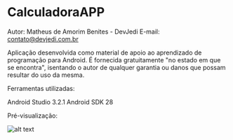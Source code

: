 # CalculadoraAPP

Autor: Matheus de Amorim Benites - DevJedi
E-mail: contato@devjedi.com.br

Aplicação desenvolvida como material de apoio ao aprendizado de programação para Android. É fornecida gratuitamente "no estado em que se encontra", isentando o autor de qualquer garantia ou danos que possam resultar do uso da mesma.

Ferramentas utilizadas:

Android Studio 3.2.1
Android SDK 28

Pré-visualização:

![alt text](https://3.bp.blogspot.com/-dbZKggg5HvQ/XDIs6lu-_GI/AAAAAAAADls/kVFM9wTGmzEYCk3wnwjTb3zZHGTLYklYgCLcBGAs/s1600/layout%2Bcalculadora.PNG)
